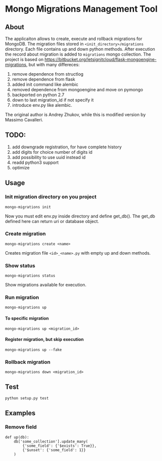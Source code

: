 # Mongo Migrations Management Tool

## About

The applicaiton allows to create, execute and rollback migrations for MongoDB.
The migration files stored in `<init_directory>/migrations` directory.
Each file contains up and down python methods.
After execution the record about migration is added to `migrations` mongo collection.
The project is based on https://bitbucket.org/letsignitcloud/flask-mongoengine-migrations, but with many differeces:
1) remove dependence from structlog
2) remove dependence from flask
3) added init command like alembic
4) removed dependence from mongoengine and move on pymongo
5) backported on python 2.7
6) down to last migration_id if not specify it
7) introduce env.py like alembic. 

The original author is Andrey Zhukov, while this is modified version by Massimo Cavalleri.
## TODO:
1) add downgrade registration, for have complete history
2) add digits for choice number of digits id
3) add possibility to use uuid instead id
4) readd python3 support
5) optimize

## Usage
### Init migration directory on you project
    mongo-migrations init
Now you must edit env.py inside directory and define get_db().
The get_db defined here can return uri or database object.

### Create migration
    mongo-migrations create <name>
Creates migration file `<id>_<name>.py` with empty up and down methods.

### Show status
    mongo-migrations status
Show migrations available for execution.

### Run migration
    mongo-migrations up
    
#### To specific migration
    mongo-migrations up <migration_id>

#### Register migration, but skip execution
    mongo-migrations up --fake

### Rollback migration
    mongo-migrations down <migration_id>

## Test
    python setup.py test

## Examples

### Remove field

```
def up(db):
    db['some_collection'].update_many(
        {'some_field': {'$exists': True}},
        {'$unset': {'some_field': 1}}
    )
```
